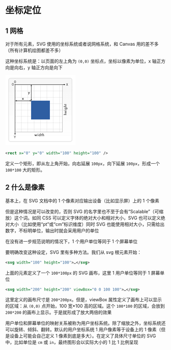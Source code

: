# 坐标定位

## 1 网格

对于所有元素，SVG 使用的坐标系统或者说网格系统，和 Canvas 用的差不多（所有计算机绘图都差不多）

这种坐标系统是：以页面的左上角为 `(0,0)` 坐标点，坐标以像素为单位，x 轴正方向是向右，y 轴正方向是向下

![](../images/3-positions_20231011184235.png)

```xml
<rect x="0" y="0" width="100" height="100" />
```

定义一个矩形，即从左上角开始，向右延展 `100px`，向下延展 `100px`，形成一个 `100*100` 大的矩形。

## 2 什么是像素

基本上，在 SVG 文档中的 1 个像素对应输出设备（比如显示屏）上的 1 个像素

但是这种情况是可以改变的，否则 SVG 的名字里也不至于会有“Scalable”（可缩放）这个词。如同 CSS 可以定义字体的绝对大小和相对大小，SVG 也可以定义绝对大小（比如使用“pt”或“cm”标识维度）同时 SVG 也能使用相对大小，只需给出数字，不标明单位，输出时就会采用用户的单位

在没有进一步规范说明的情况下，1 个用户单位等同于 1 个屏幕单位

要明确改变这种设定，SVG 里有多种方法。我们从 svg 根元素开始：

```xml
<svg width="100" height="100">…</svg>
```

上面的元素定义了一个 `100*100px` 的 SVG 画布，这里 1 用户单位等同于 1 屏幕单位

```xml
<svg width="200" height="200" viewBox="0 0 100 100">…</svg>
```

这里定义的画布尺寸是 `200*200px`。但是，viewBox 属性定义了画布上可以显示的区域：从 `(0,0)` 点开始，100 宽*100 高的区域。这个 `100*100` 的区域，会放到 `200*200` 的画布上显示。于是就形成了放大两倍的效果

用户单位和屏幕单位的映射关系被称为用户坐标系统。除了缩放之外，坐标系统还可以旋转、倾斜、翻转。默认的用户坐标系统 1 用户像素等于设备上的 1 像素（但是设备上可能会自己定义 1 像素到底是多大）。在定义了具体尺寸单位的 SVG 中，比如单位是 `cm` 或 `in`，最终图形会以实际大小的 1 比 1 比例呈现
